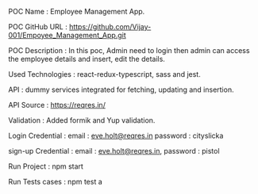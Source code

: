 
POC Name             :   Employee Management App.

POC GitHub URL       :   https://github.com/Vijay-001/Empoyee_Management_App.git

POC Description      :   In this poc, Admin need to login then admin can access
                         the employee details and insert, edit the details.  

Used Technologies    :  react-redux-typescript, sass and jest.

API                  :  dummy services integrated for fetching, updating and insertion.

API Source           :  https://reqres.in/

Validation           :  Added formik and Yup validation.

Login Credential     :   email    : eve.holt@reqres.in
                                        password : cityslicka

sign-up Credential   :   email    : eve.holt@reqres.in,
                                    password : pistol

Run Project            : npm start  

Run Tests cases        :  npm test a 
